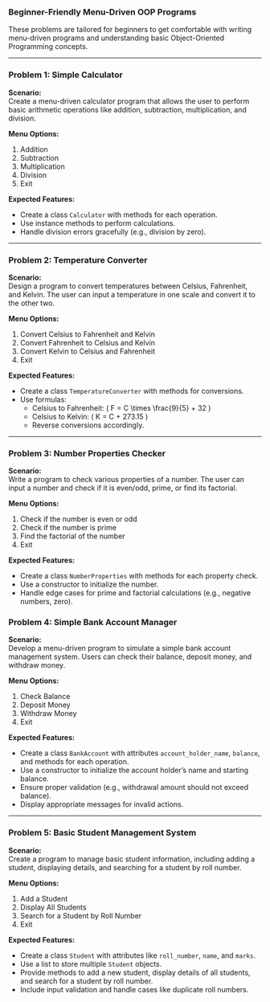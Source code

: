 ### **Beginner-Friendly Menu-Driven OOP Programs**

These problems are tailored for beginners to get comfortable with writing menu-driven programs and understanding basic Object-Oriented Programming concepts.

---

### **Problem 1: Simple Calculator**
**Scenario:**  
Create a menu-driven calculator program that allows the user to perform basic arithmetic operations like addition, subtraction, multiplication, and division.  

**Menu Options:**  
1. Addition  
2. Subtraction  
3. Multiplication  
4. Division  
5. Exit  

**Expected Features:**  
- Create a class `Calculator` with methods for each operation.  
- Use instance methods to perform calculations.  
- Handle division errors gracefully (e.g., division by zero).  

---

### **Problem 2: Temperature Converter**
**Scenario:**  
Design a program to convert temperatures between Celsius, Fahrenheit, and Kelvin. The user can input a temperature in one scale and convert it to the other two.

**Menu Options:**  
1. Convert Celsius to Fahrenheit and Kelvin  
2. Convert Fahrenheit to Celsius and Kelvin  
3. Convert Kelvin to Celsius and Fahrenheit  
4. Exit  

**Expected Features:**  
- Create a class `TemperatureConverter` with methods for conversions.  
- Use formulas:  
  - Celsius to Fahrenheit: \( F = C \times \frac{9}{5} + 32 \)  
  - Celsius to Kelvin: \( K = C + 273.15 \)  
  - Reverse conversions accordingly.  

---

### **Problem 3: Number Properties Checker**
**Scenario:**  
Write a program to check various properties of a number. The user can input a number and check if it is even/odd, prime, or find its factorial.

**Menu Options:**  
1. Check if the number is even or odd  
2. Check if the number is prime  
3. Find the factorial of the number  
4. Exit  

**Expected Features:**  
- Create a class `NumberProperties` with methods for each property check.  
- Use a constructor to initialize the number.  
- Handle edge cases for prime and factorial calculations (e.g., negative numbers, zero).  

### **Problem 4: Simple Bank Account Manager**  
**Scenario:**  
Develop a menu-driven program to simulate a simple bank account management system. Users can check their balance, deposit money, and withdraw money.  

**Menu Options:**  
1. Check Balance  
2. Deposit Money  
3. Withdraw Money  
4. Exit  

**Expected Features:**  
- Create a class `BankAccount` with attributes `account_holder_name`, `balance`, and methods for each operation.  
- Use a constructor to initialize the account holder’s name and starting balance.  
- Ensure proper validation (e.g., withdrawal amount should not exceed balance).  
- Display appropriate messages for invalid actions.  

---

### **Problem 5: Basic Student Management System**  
**Scenario:**  
Create a program to manage basic student information, including adding a student, displaying details, and searching for a student by roll number.  

**Menu Options:**  
1. Add a Student  
2. Display All Students  
3. Search for a Student by Roll Number  
4. Exit  

**Expected Features:**  
- Create a class `Student` with attributes like `roll_number`, `name`, and `marks`.  
- Use a list to store multiple `Student` objects.  
- Provide methods to add a new student, display details of all students, and search for a student by roll number.  
- Include input validation and handle cases like duplicate roll numbers.  

